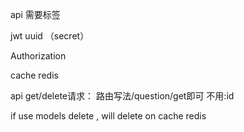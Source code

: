 api 需要标签



jwt uuid （secret）

Authorization



cache redis



api get/delete请求： 路由写法/question/get即可 不用:id



if use models delete , will delete on cache redis